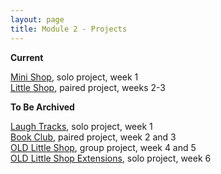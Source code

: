 ```yaml
---
layout: page
title: Module 2 - Projects
---
```

**Current**

[Mini Shop](https://github.com/turingschool-examples/mini_shop), solo project, week 1  
[Little Shop](https://github.com/turingschool-examples/little_shop), paired project, weeks 2-3

**To Be Archived**

[Laugh Tracks](https://github.com/turingschool-projects/laugh_tracks), solo project, week 1  
[Book Club](https://github.com/turingschool-projects/BookClub), paired project, week 2 and 3  
[OLD Little Shop](https://github.com/turingschool-projects/little_shop_v2), group project, week 4 and 5  
[OLD Little Shop Extensions](https://github.com/turingschool-projects/little_shop_v2/blob/master/solo-project-extensions.md), solo project, week 6
